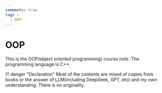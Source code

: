 ```yaml
---
comments: true
tags :
  - OOP
---
```

# OOP

This is the OOP(object oriented programming) course note. The programming language is C++.  

!!! danger "Declaration"
    Most of the contents are mixed of copies from books or the answer of LLM(including DeepSeek, GPT, etc) and my own understanding. There is no originality.



